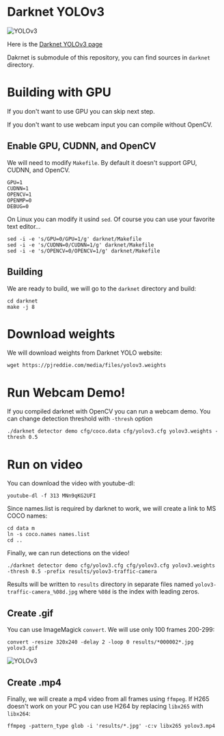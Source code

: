 # Darknet YOLOv3

![YOLOv3](images/yolov3.gif)

Here is the [Darknet YOLOv3 page](https://pjreddie.com/darknet/yolo/)

Dakrnet is submodule of this repository, you can find sources in `darknet` directory.

# Building with GPU

If you don't want to use GPU you can skip next step.

If you don't want to use webcam input you can compile without OpenCV.

## Enable GPU, CUDNN, and OpenCV

We will need to modify `Makefile`. By default it doesn't support GPU, CUDNN, and OpenCV.

```
GPU=1
CUDNN=1
OPENCV=1
OPENMP=0
DEBUG=0
```

On Linux you can modify it usind `sed`. Of course you can use your favorite text editor...

```
sed -i -e 's/GPU=0/GPU=1/g' darknet/Makefile
sed -i -e 's/CUDNN=0/CUDNN=1/g' darknet/Makefile
sed -i -e 's/OPENCV=0/OPENCV=1/g' darknet/Makefile
```

## Building

We are ready to build, we will go to the `darknet` directory and build:

```
cd darknet
make -j 8
```

# Download weights

We will download weights from Darknet YOLO website:

```
wget https://pjreddie.com/media/files/yolov3.weights
```

# Run Webcam Demo!

If you compiled darknet with OpenCV you can run a webcam demo. You can change detection threshold with `-thresh` option

```
./darknet detector demo cfg/coco.data cfg/yolov3.cfg yolov3.weights -thresh 0.5
```

# Run on video

You can download the video with youtube-dl:

```
youtube-dl -f 313 MNn9qKG2UFI
```

Since names.list is required by darknet to work, we will create a link to MS COCO names:

```
cd data m
ln -s coco.names names.list
cd ..
```

Finally, we can run detections on the video!

```
./darknet detector demo cfg/yolov3.cfg cfg/yolov3.cfg yolov3.weights   -thresh 0.5 -prefix results/yolov3-traffic-camera
```

Results will be written to `results` directory in separate files named `yolov3-traffic-camera_%08d.jpg` where `%08d` is the index with leading zeros.

## Create .gif

You can use ImageMagick `convert`. We will use only 100 frames 200-299:

```
convert -resize 320x240 -delay 2 -loop 0 results/*000002*.jpg yolov3.gif
```

![YOLOv3](images/yolov3.gif)

## Create .mp4

Finally, we will create a mp4 video from all frames using `ffmpeg`. If H265 doesn't work on your PC you can use H264 by replacing `libx265` with `libx264`:

```
ffmpeg -pattern_type glob -i 'results/*.jpg' -c:v libx265 yolov3.mp4
```
